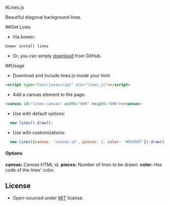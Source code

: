 #Lines.js


Beautiful diagonal background lines.

##Get Lines
* Via bower:  

```bash
bower install lines
```
* Or, you can simply [download](https://github.com/dbtek/lines/archive/1.0.0.tar.gz) from GitHub.

##Usage

* Download and include lines.js inside your html.
```html  
<script type="text/javascript" src="lines.js"></script>
```

* Add a canvas element to the page.
```html  
<canvas id="lines-canvas" width="600" height="600"></canvas>
```

* Use with default options:

```javascript  
  new lines().draw();
```
* Use with customizations:

```javascript  
  new lines({canvas: 'canvas-id', pieces: 3, color: '#D34567'}).draw();
```

#### Options
**canvas:** Canvas HTML id.
**pieces:** Number of lines to be drawn.
**color:** Hex code of the lines' color.

## License
* Open-sourced under [MIT](http://opensource.org/licenses/MIT) license.
